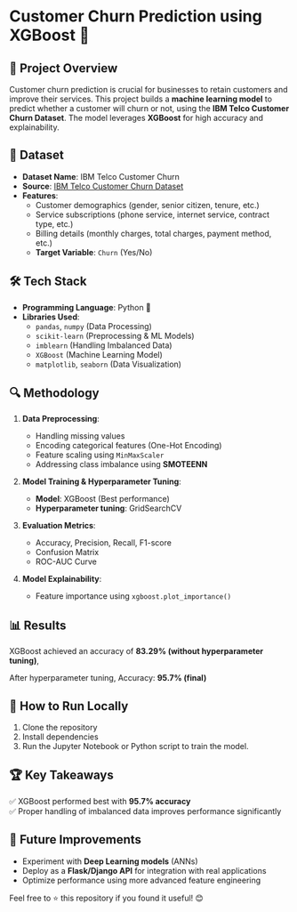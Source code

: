 # Customer Churn Prediction using XGBoost 🚀

## 📌 Project Overview

Customer churn prediction is crucial for businesses to retain customers and improve their services. This project builds a **machine learning model** to predict whether a customer will churn or not, using the **IBM Telco Customer Churn Dataset**. The model leverages **XGBoost** for high accuracy and explainability.

## 📂 Dataset

- **Dataset Name**: IBM Telco Customer Churn
- **Source**: [IBM Telco Customer Churn Dataset](https://www.kaggle.com/datasets/blastchar/telco-customer-churn)
- **Features**:
  - Customer demographics (gender, senior citizen, tenure, etc.)
  - Service subscriptions (phone service, internet service, contract type, etc.)
  - Billing details (monthly charges, total charges, payment method, etc.)
  - **Target Variable**: `Churn` (Yes/No)

## 🛠️ Tech Stack

- **Programming Language**: Python 🐍
- **Libraries Used**:
  - `pandas`, `numpy` (Data Processing)
  - `scikit-learn` (Preprocessing & ML Models)
  - `imblearn` (Handling Imbalanced Data)
  - `XGBoost` (Machine Learning Model)
  - `matplotlib`, `seaborn` (Data Visualization)

## 🔍 Methodology

1. **Data Preprocessing**:

   - Handling missing values
   - Encoding categorical features (One-Hot Encoding)
   - Feature scaling using `MinMaxScaler`
   - Addressing class imbalance using **SMOTEENN**

2. **Model Training & Hyperparameter Tuning**:

   - **Model**: XGBoost (Best performance)
   - **Hyperparameter tuning**: GridSearchCV

3. **Evaluation Metrics**:

   - Accuracy, Precision, Recall, F1-score
   - Confusion Matrix
   - ROC-AUC Curve

4. **Model Explainability**:

   - Feature importance using `xgboost.plot_importance()`

## 📊 Results

XGBoost achieved an accuracy of **83.29% (without hyperparameter tuning)**,

After hyperparameter tuning, Accuracy: **95.7% (final)**

## 📌 How to Run Locally

1. Clone the repository
2. Install dependencies
3. Run the Jupyter Notebook or Python script to train the model.

## 🏆 Key Takeaways

✅ XGBoost performed best with **95.7% accuracy**\
✅ Proper handling of imbalanced data improves performance significantly

## 📌 Future Improvements

- Experiment with **Deep Learning models** (ANNs)
- Deploy as a **Flask/Django API** for integration with real applications
- Optimize performance using more advanced feature engineering


Feel free to ⭐ this repository if you found it useful! 😊


